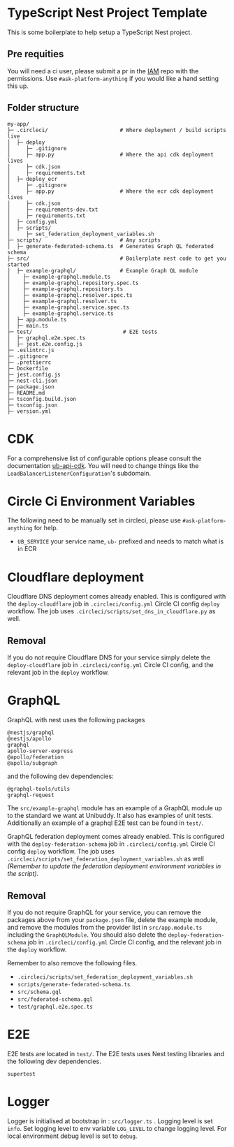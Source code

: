 # TypeScript Nest Project Template

This is some boilerplate to help setup a TypeScript Nest project.

## Pre requities

You will need a ci user, please submit a pr in the [IAM](https://github.com/Unibuddy/iam) repo with the permissions. Use `#ask-platform-anything` if you would like a hand setting this up.

## Folder structure

```
my-app/
├─ .circleci/                       # Where deployment / build scripts live
│  ├─ deploy
│     ├─ .gitignore
│     ├─ app.py                     # Where the api cdk deployment lives
│     ├─ cdk.json
│     ├─ requirements.txt
│  ├─ deploy_ecr
│     ├─ .gitignore
│     ├─ app.py                     # Where the ecr cdk deployment lives
│     ├─ cdk.json
│     ├─ requirements-dev.txt
│     ├─ requirements.txt
│  ├─ config.yml
│  ├─ scripts/
│     ├─ set_federation_deployment_variables.sh
├─ scripts/                         # Any scripts
│  ├─ generate-federated-schema.ts  # Generates Graph QL federated schema
├─ src/                             # Boilerplate nest code to get you started
│  ├─ example-graphql/              # Example Graph QL module
│    ├─ example-graphql.module.ts
│    ├─ example-graphql.repository.spec.ts
│    ├─ example-graphql.repository.ts
│    ├─ example-graphql.resolver.spec.ts
│    ├─ example-graphql.resolver.ts
│    ├─ example-graphql.service.spec.ts
│    ├─ example-graphql.service.ts
│  ├─ app.module.ts
│  ├─ main.ts
├─ test/                             # E2E tests
│  ├─ graphql.e2e.spec.ts
│  ├─ jest.e2e.config.js
├─ .eslintrc.js
├─ .gitignore
├─ .prettierrc
├─ Dockerfile
├─ jest.config.js
├─ nest-cli.json
├─ package.json
├─ README.md
├─ tsconfig.build.json
├─ tsconfig.json
├─ version.yml
```

# CDK

For a comprehensive list of configurable options please consult the documentation [ub-api-cdk](https://www.notion.so/unibuddy/ub-api-cdk-v1-1-183-b61b205fc08547008b60a7b13eddfaa1).
You will need to change things like the `LoadBalancerListenerConfiguration`'s subdomain.

# Circle Ci Environment Variables

The following need to be manually set in circleci, please use `#ask-platform-anything` for help.

- `UB_SERVICE` your service name, `ub-` prefixed and needs to match what is in ECR

# Cloudflare deployment

Cloudflare DNS deployment comes already enabled. This is configured with the `deploy-cloudflare` job in `.circleci/config.yml` Circle CI config `deploy` workflow. The job uses `.circleci/scripts/set_dns_in_cloudflare.py` as well.

## Removal

If you do not require Cloudflare DNS for your service simply delete the `deploy-cloudflare` job in `.circleci/config.yml` Circle CI config, and the relevant job in the `deploy` workflow.

# GraphQL

GraphQL with nest uses the following packages

```
@nestjs/graphql
@nestjs/apollo
graphql
apollo-server-express
@apollo/federation
@apollo/subgraph
```

and the following dev dependencies:

```
@graphql-tools/utils
graphql-request
```

The `src/example-graphql` module has an example of a GraphQL module up to the standard we want at Unibuddy. It also has examples of unit tests. Additionally an example of a graphql E2E test can be found in `test/`.

GraphQL federation deployment comes already enabled. This is configured with the `deploy-federation-schema` job in `.circleci/config.yml` Circle CI config `deploy` workflow. The job uses `.circleci/scripts/set_federation_deployment_variables.sh` as well _(Remember to update the federation deployment environment variables in the script)_.

## Removal

If you do not require GraphQL for your service, you can remove the packages above from your `package.json` file, delete the example module, and remove the modules from the provider list in `src/app.module.ts` including the `GraphQLModule`. You should also delete the `deploy-federation-schema` job in `.circleci/config.yml` Circle CI config, and the relevant job in the `deploy` workflow.

Remember to also remove the following files.

- `.circleci/scripts/set_federation_deployment_variables.sh`
- `scripts/generate-federated-schema.ts`
- `src/schema.gql`
- `src/federated-schema.gql`
- `test/graphql.e2e.spec.ts`

# E2E

E2E tests are located in `test/`. The E2E tests uses Nest testing libraries and the following dev dependencies.

```
supertest
```

# Logger
 Logger is initialised at bootstrap in : `src/logger.ts` . Logging level is set `info`. Set logging level to env variable `LOG_LEVEL` to change logging level. For local environment debug level is set to `debug`.
